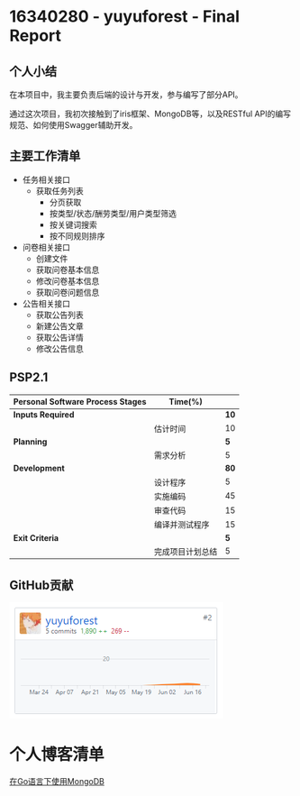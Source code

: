 # 16340280 - yuyuforest - Final Report

## 个人小结

在本项目中，我主要负责后端的设计与开发，参与编写了部分API。

通过这次项目，我初次接触到了iris框架、MongoDB等，以及RESTful API的编写规范、如何使用Swagger辅助开发。

## 主要工作清单

- 任务相关接口
  - 获取任务列表
    - 分页获取
    - 按类型/状态/酬劳类型/用户类型筛选
    - 按关键词搜索
    - 按不同规则排序
- 问卷相关接口
  - 创建文件
  - 获取问卷基本信息
  - 修改问卷基本信息
  - 获取问卷问题信息
- 公告相关接口
  - 获取公告列表
  - 新建公告文章
  - 获取公告详情
  - 修改公告信息

## PSP2.1

| Personal Software Process Stages | Time(%)          |        |
| -------------------------------- | ---------------- | ------ |
| **Inputs Required**              |                  | **10** |
|                                  | 估计时间         | 10     |
| **Planning**                     |                  | **5**  |
|                                  | 需求分析         | 5      |
| **Development**                  |                  | **80** |
|                                  | 设计程序         | 5      |
|                                  | 实施编码         | 45     |
|                                  | 审查代码         | 15     |
|                                  | 编译并测试程序   | 15     |
| **Exit Criteria**                |                  | **5**  |
|                                  | 完成项目计划总结 | 5      |

## GitHub贡献

![](16340280/github.png)

# 个人博客清单

[在Go语言下使用MongoDB](https://yuyuforest.com/2019/06/27/mongodb-in-go/)

